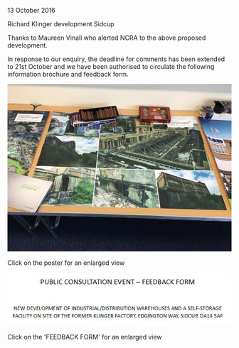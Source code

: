 13 October 2016

Richard Klinger development Sidcup

Thanks to Maureen Vinall who alerted NCRA to the above proposed development.

In response to our enquiry, the deadline for comments has been extended to 21st October and we have been authorised to circulate the following information brochure and feedback form.

[](http://www.northcrayresidents.org.uk/posters/klinger.pdf)

![Image](images/nm0104_1.png)

Click on the poster for an enlarged view

[](http://www.northcrayresidents.org.uk/posters/feedback_form.docx)

![Image](images/nm0104_2.png)

Click on the 'FEEDBACK FORM' for an enlarged view
